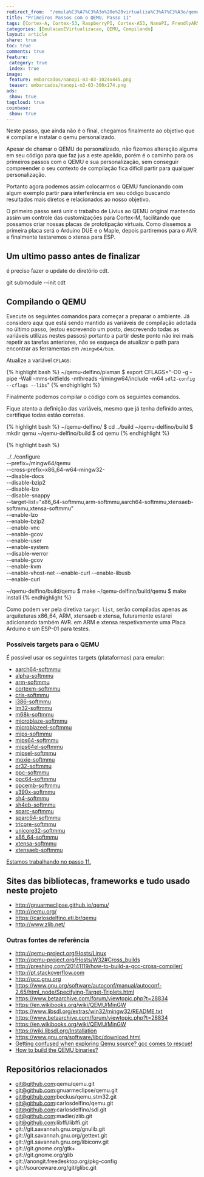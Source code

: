 ```yaml
---
redirect_from:  "/emula%C3%A7%C3%A3o%20e%20virtualiza%C3%A7%C3%A3o/qemu/compilando/Primeiros_Passos_com_o_QEMU-parte-11/"
title: "Primeiros Passos com o QEMU, Passo 11" 
tags: [Cortex-A, Cortex-53, RaspberryPI, Cortex-A53, NanoPI, FrendlyARM, ARM, Intel, TBB,  Emulação, Virtualização, KVM, QEMU, VMware, VirtualBox, VBox, Hiper-V, Xen, GNU ARM Eclipse, Eclipse, Windows, RTOS, uOS]
categories: [EmulacaoEVirtualizacao, QEMU, Compilando]
layout: article
share: true
toc: true
comments: true
feature:
 category: true
 index: true
image:
 feature: embarcados/nanopi-m3-03-1024x445.png
 teaser: embarcados/nanopi-m3-03-300x174.png
ads: 
 show: true
tagcloud: true
coinbase:
 show: true
---
```

Neste passo, que ainda não é o final, chegamos finalmente ao objetivo que é 
compilar e instalar o qemu personalizado.

<!--more-->

Apesar de chamar o QEMU de personalizado, não fizemos alteração alguma em seu 
código para que faz jus a este apelido, porém é o caminho para os primeiros 
passos com o QEMU e sua personalização, sem conseguir compreender o seu contexto 
de compilação fica difícil partir para qualquer personalização.

Portanto agora podemos assim colocarmos o QEMU funcionando com algum exemplo 
partir para interferência em seu código buscando resultados mais diretos e 
relacionados ao nosso objetivo.

O primeiro passo será unir o trabalho de Livius ao QEMU original mantendo assim 
um controle das customizações para Cortex-M, facilitando que possamos criar 
nossas placas de prototipação virtuais. Como dissemos a primeira placa será o 
Arduino DUE e o Maple, depois partiremos para o AVR e finalmente testaremos o 
xtensa para ESP.

## Um ultimo passo antes de finalizar

é preciso fazer o update do diretório cdt.

git submodule --init cdt


## Compilando o QEMU

Execute os seguintes comandos para começar a preparar o ambiente. Já considero 
aqui que está sendo mantido as variáveis de compilação adotada no último passo, 
(estou escrevendo um posto, descrevendo todas as variáveis utilizas nestes passos)
portanto a partir deste ponto não irei mais repetir as tarefas anteriores, não 
se esqueça de atualizar o path para encontrar as ferramentas em `/mingw64/bin`.

Atualize a variável `CFLAGS`:

{% highlight bash %}
~/qemu-delfino/pixman $ export CFLAGS="-O0 -g -pipe -Wall -mms-bitfields -mthreads -I/mingw64/include -m64 `sdl2-config --cflags --libs`"
{% endhighlight %}

Finalmente podemos compilar o código com os seguintes comandos.

Fique atento a definição das variáveis, mesmo que já tenha definido antes, 
certifique todas estão corretas.

{% highlight bash %}
~/qemu-delfino/ $ cd ../build
~/qemu-delfino/build $ mkdir qemu
~/qemu-delfino/build $ cd qemu
{% endhighlight %}

{% highlight bash %}

 ../../configure \
          --prefix=/mingw64/qemu \
          --cross-prefix=x86_64-w64-mingw32- \
          --disable-docs \
          --disable-bzip2 \
          --disable-lzo \
          --disable-snappy \
          --target-list="x86_64-softmmu,arm-softmmu,aarch64-softmmu,xtensaeb-softmmu,xtensa-softmmu" \
          --enable-lzo \
          --enable-bzip2 \
          --enable-vnc \
          --enable-gcov \
          --enable-user \
          --enable-system \
          --disable-werror \
          --enable-gcov \
          --enable-kvm \
          --enable-vhost-net 
          --enable-curl
--enable-libusb \
          --enable-curl           


         
~/qemu-delfino/build/qemu $ make
~/qemu-delfino/build/qemu $ make install
{% endhighlight %}

Como podem ver pela diretiva `target-list`, serão compiladas apenas as 
arquiteturas x86_64, ARM, xtensaeb e xtensa, futuramente estarei adicionando 
também AVR. em ARM e xtensa respetivamente uma Placa Arduino e um ESP-01 para 
testes.

### Possíveis targets para o QEMU

É possível usar os seguintes targets (plataformas) para emular:

 * [aarch64-softmmu](/qemu/softmmu/aarch64)
 * [alpha-softmmu](/qemu/softmmu/alpha)
 * [arm-softmmu](/qemu/softmmu/arm)
 * [cortexm-softmmu](/qemu/softmmu/cortexm)
 * [cris-softmmu](/qemu/softmmu/cris)
 * [i386-softmmu](/qemu/softmmu/i386)
 * [lm32-softmmu](/qemu/softmmu/lm32)
 * [m68k-softmmu](/qemu/softmmu/m68k)
 * [microblaze-softmmu](/qemu/softmmu/microblaze) 
 * [microblazeel-softmmu](/qemu/softmmu/microblazeel)
 * [mips-softmmu](/qemu/softmmu/mips)
 * [mips64-softmmu](/qemu/softmmu/mips64)
 * [mips64el-softmmu](/qemu/softmmu/mips64el)
 * [mipsel-softmmu](/qemu/softmmu/mipsel)
 * [moxie-softmmu](/qemu/softmmu/moxie)
 * [or32-softmmu](/qemu/softmmu/or32)
 * [ppc-softmmu](/qemu/softmmu/ppc)
 * [ppc64-softmmu](/qemu/softmmu/ppc64)
 * [ppcemb-softmmu](/qemu/softmmu/ppcemb)
 * [s390x-softmmu](/qemu/softmmu/s390x)
 * [sh4-softmmu](/qemu/softmmu/sh4)
 * [sh4eb-softmmu](/qemu/softmmu/sh4eb)
 * [sparc-softmmu](/qemu/softmmu/sparc)
 * [sparc64-softmmu](/qemu/softmmu/sparc64)
 * [tricore-softmmu](/qemu/softmmu/tricore)
 * [unicore32-softmmu](/qemu/softmmu/unicore32)
 * [x86_64-softmmu](/qemu/softmmu/x86_64)
 * [xtensa-softmmu](/qemu/softmmu/xtensa)
 * [xtensaeb-softmmu](/qemu/softmmu/xtensaeb)
                           



[Estamos trabalhando no passo 11.](http://carlosdelfino.eti.br/emulacaoevirtualizacao/qemu/compilando/Primeiros_Passos_com_o_QEMU-passo-11)

## Sites das bibliotecas, frameworks e tudo usado neste projeto

 * http://gnuarmeclipse.github.io/qemu/
 * http://qemu.org/
 * https://carlosdelfino.eti.br/qemu
 * http://www.zlib.net/

### Outras fontes de referência

 * http://qemu-project.org/Hosts/Linux
 * http://qemu-project.org/Hosts/W32#Cross_builds
 * http://preshing.com/20141119/how-to-build-a-gcc-cross-compiler/
 * http://pt.stackoverflow.com
 * http://gcc.gnu.org 
 * https://www.gnu.org/software/autoconf/manual/autoconf-2.65/html_node/Specifying-Target-Triplets.html
 * https://www.betaarchive.com/forum/viewtopic.php?t=28834
 * https://en.wikibooks.org/wiki/QEMU/MinGW
 * https://www.libsdl.org/extras/win32/mingw32/README.txt
 * https://www.betaarchive.com/forum/viewtopic.php?t=28834
 * https://en.wikibooks.org/wiki/QEMU/MinGW
 * https://wiki.libsdl.org/Installation
 * https://www.gnu.org/software/libc/download.html
 * [Getting confused when exploring Qemu source? gcc comes to rescue!](http://the-hydra.blogspot.com.br/2011/04/getting-confused-when-exploring-qemu.html) 
 * [How to build the QEMU binaries?](http://gnuarmeclipse.github.io/qemu/build-procedure/)

## Repositórios relacionados

 * git@github.com:qemu/qemu.git
 * git@github.com:gnuarmeclipse/qemu.git
 * git@github.com:beckus/qemu_stm32.git
 * git@github.com:carlosdelfino/qemu.git
 * git@github.com:carlosdelfino/sdl.git
 * git@github.com:madler/zlib.git
 * git@github.com:libffi/libffi.git
 * git://git.savannah.gnu.org/gnulib.git
 * git://git.savannah.gnu.org/gettext.git
 * git://git.savannah.gnu.org/libiconv.git
 * git://git.gnome.org/gtk+
 * git://git.gnome.org/glib
 * git://anongit.freedesktop.org/pkg-config
 * git://sourceware.org/git/glibc.git

